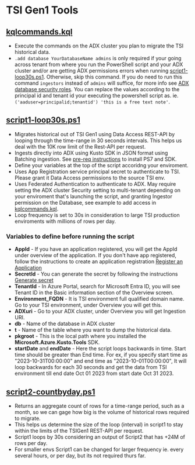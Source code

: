 # TSI Gen1 Tools

## [kqlcommands.kql](./kqlcommands.kql)
- Execute the commands on the ADX cluster you plan to migrate the TSI historical data.
- `.add database YourDatabaseName admins` is only required if your going across tenant from where you run the PowerShell script and your ADX cluster and/or are getting ADX permissions errors when running [script1-loop30s.ps1](./script1-loop30s.ps1). Otherwise, skip this command. If you do need to run this command `ingestors` instead of `admins` will suffice, for more info see [ADX database security roles](https://learn.microsoft.com/azure/data-explorer/kusto/management/manage-database-security-roles). You can replace the values according to the principal id and tenant id your executing the powershell script as. ie. `('aaduser=principalid;tenantid') 'this is a free text note'`. 
 
## [script1-loop30s.ps1](./script1-loop30s.ps1)
- Migrates historical out of TSI Gen1 using Data Access REST-API by looping through the time-range in 30 seconds intervals. This helps us deal with the 10K row limit of the Rest-API per request.
- Ingests directly into ADX using Kusto SDK in JSON format using Batching ingestion. See [pre-req instructions](https://github.com/Azure/ADXIoTAnalytics/tree/main/assets/OfficialDemos/Others/PowerShell#pre-reqs) to install PS7 and SDK.
- Define your variables at the top of the script accoridng your enviroment.
- Uses App Registration service principal secret to authenticate to TSI. Please grant it Data Access permissions to the source TSI env.
- Uses Federated Authentication to authenticate to ADX. May require setting the ADX cluster Security setting to multi-tenant depending on your enviroment that's launching the script, and granting Ingestor permission on the Database, see example to add access in [kqlcommands.kql](./kqlcommands.kql).
- Loop frequency is set to 30s in consideration to large TSI production enviroments with millions of rows per day.

### Variables to define before running the script
- **AppId** - If you have an application registered, you will get the AppId under overview of the application. If you don't have app registered, follow the instructions to create an application registration [Register an Application](https://learn.microsoft.com/en-us/azure/time-series-insights/time-series-insights-authentication-and-authorization#application-registration)
- **SecretId** - You can generate the secret by following the instructions [Generate secret](https://learn.microsoft.com/en-us/azure/industry/training-services/microsoft-community-training/frequently-asked-questions/generate-new-clientsecret-link-to-key-vault)
- **TenantId** - In Azure Portal, search for Microsoft Entra ID, you will see Tenant ID in the Basic information section of the Overview screen.
- **Environment_FQDN** - It is TSI environment full qualified domain name. Go to your TSI environment, under Overview you will get this.
- **ADXuri** - Go to your ADX cluster, under Overview you will get Ingestion URI.
- **db** - Name of the database in ADX cluster
- **t** - Name of the table where you want to dump the historical data.
- **pkgroot** - This is the local path where you installed the **Microsoft.Azure.Kusto.Tools** SDK.
- **startDate** and **endDate** - Here the script loops backwards in time. Start time should be greater than End time. For ex, if you specify start time as "2023-10-31T00:00:00" and end time as "2023-10-01T00:00:00", It will loop backwards for each 30 seconds and get the data from TSI environment till end date Oct 01 2023 from start date Oct 31 2023.
  

## [script2-countbyday.ps1](./script2-countbyday.ps1)
- Returns an aggregate count of rows for a time-range period, such as a month, so we can gage how big is the volume of historical rows required to migrate.
- This helps us determine the size of the loop (interval) in script1 to stay within the limits of the TSIGen1 REST-API per request.
- Script1 loops by 30s considering an output of Script2 that has +24M of rows per day.
- For smaller envs Script1 can be changed for larger frequency ie. every several hours, or per day, but its not required thurs far.
